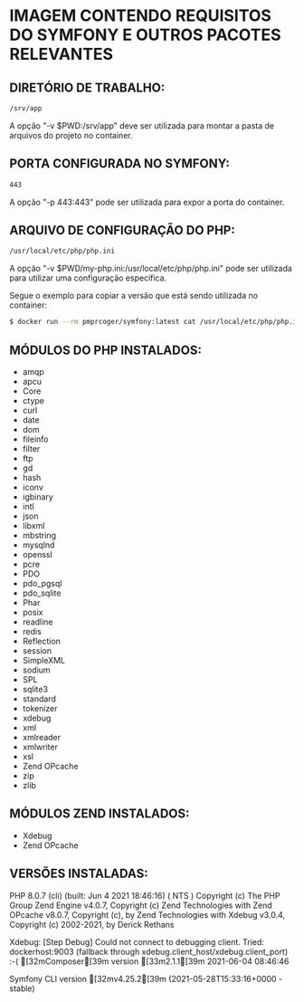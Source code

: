 # IMAGEM CONTENDO REQUISITOS DO SYMFONY E OUTROS PACOTES RELEVANTES

## DIRETÓRIO DE TRABALHO:
```bash
/srv/app
```
A opção "-v $PWD:/srv/app" deve ser utilizada para montar a pasta de arquivos do projeto no container.

## PORTA CONFIGURADA NO SYMFONY:
```bash
443
``` 
A opção "-p 443:443" pode ser utilizada para expor a porta do container.

## ARQUIVO DE CONFIGURAÇÃO DO PHP:
```bash
/usr/local/etc/php/php.ini
```
A opção "-v $PWD/my-php.ini:/usr/local/etc/php/php.ini" pode ser utilizada para utilizar uma configuração específica.

Segue o exemplo para copiar a versão que está sendo utilizada no container:
```bash
$ docker run --rm pmprcoger/symfony:latest cat /usr/local/etc/php/php.ini > my-php.ini
```

## MÓDULOS DO PHP INSTALADOS:

- amqp
- apcu
- Core
- ctype
- curl
- date
- dom
- fileinfo
- filter
- ftp
- gd
- hash
- iconv
- igbinary
- intl
- json
- libxml
- mbstring
- mysqlnd
- openssl
- pcre
- PDO
- pdo_pgsql
- pdo_sqlite
- Phar
- posix
- readline
- redis
- Reflection
- session
- SimpleXML
- sodium
- SPL
- sqlite3
- standard
- tokenizer
- xdebug
- xml
- xmlreader
- xmlwriter
- xsl
- Zend OPcache
- zip
- zlib

## MÓDULOS ZEND INSTALADOS:

- Xdebug
- Zend OPcache

## VERSÕES INSTALADAS:
PHP 8.0.7 (cli) (built: Jun  4 2021 18:46:16) ( NTS )
Copyright (c) The PHP Group
Zend Engine v4.0.7, Copyright (c) Zend Technologies
    with Zend OPcache v8.0.7, Copyright (c), by Zend Technologies
    with Xdebug v3.0.4, Copyright (c) 2002-2021, by Derick Rethans


Xdebug: [Step Debug] Could not connect to debugging client. Tried: dockerhost:9003 (fallback through xdebug.client_host/xdebug.client_port) :-(
[32mComposer[39m version [33m2.1.1[39m 2021-06-04 08:46:46


Symfony CLI version [32mv4.25.2[39m (2021-05-28T15:33:16+0000 - stable)
